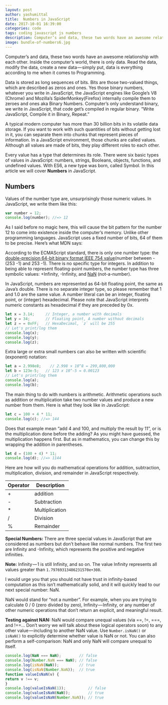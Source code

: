```yaml
---
layout: post
author: yashumittal
title:  Numbers in JavaScript
date: 2017-10-01 16:39:00
categories: code
tags: coding javascript js numbers
description: Computer’s and data, these two words have an awesome relationship with each other. Inside the computer’s world, there is only data.
image: bundle-of-numbers6.jpg
---
```


Computer’s and data, these two words have an awesome relationship with each other. Inside the computer’s world, there is only data. Read the data, modify the data, create a new data — simply put, data is everything according to me when it comes to Programming.

Data is stored as long sequences of bits. Bits are those two-valued things, which are described as zeros and ones. Yes those binary numbers, whatever you write in JavaScript, the JavaScript engines like Google’s V8 (Chrome) and Mozilla’s SpiderMonkey(Firefox) internally compile them to zeroes and ones aka Binary Numbers. Computer’s only understand binary, we write in JavaScript, that code get’s compiled in regular binary. “Write JavaScript, Compile it in Binary, Repeat.”

A typical modern computer has more than 30 billion bits in its volatile data storage. If you want to work with such quantities of bits without getting lost in it, you can separate them into chunks that represent pieces of information. In a JavaScript environment, those chunks are called values. Although all values are made of bits, they play different roles to each other.

Every value has a type that determines its role. There were six basic types of values in JavaScript: numbers, strings, Booleans, objects, functions, and undefined values. With ES6, a new type was born, called Symbol. In this article we will cover **Numbers** in JavaScript.

## Numbers

Values of the number type are, unsurprisingly those numeric values. In JavaScript, we write them like this:

```js
var number = 12;
console.log(number); //=> 12
```

As I said before no magic here, this will cause the bit pattern for the number 12 to come into existence inside the computer’s memory. Unlike other programming languages. JavaScript uses a fixed number of bits, 64 of them to be precise. Here’s what MDN says:

According to the ECMAScript standard, there is only one number type: the [double-precision 64-bit binary format IEEE 754 value](//en.wikipedia.org/wiki/Double_precision_floating-point_format)(number between -(253 -1) and 253 -1). There is no specific type for integers. In addition to being able to represent floating-point numbers, the number type has three symbolic values: +Infinity, -Infinity, and [NaN](//developer.mozilla.org/en-US/docs/Web/JavaScript/Reference/Global_Objects/NaN) (not-a-number).

In JavaScript, numbers are represented as 64-bit floating point, the same as Java’s double. There is no separate integer type, so please remember that 1 and 1.0 are the same value. A number literal can be an integer, floating point, or (integer) hexadecimal. Please note that JavaScript interprets numeric constants as hexadecimal if they are preceded by 0x.

```js
let x = 3.14;     // Integer, a number with decimals
let y = 34;       // Floating point, A number without decimals
let z = = 0xFF;   // HexaDecimal, `z` will be 255
// Let's print/log them
console.log(x);
console.log(y);
console.log(z);
```

Extra large or extra small numbers can also be written with scientific (exponent) notation:

```js
let a = 2.998e8;    // 2.998 × 10^8 = 299,800,000
let b = 123e-5;   // 123 x 10^-5 = 0.00123
// Let's print/log them
console.log(a);
console.log(b);
```

The main thing to do with numbers is arithmetic. Arithmetic operations such as addition or multiplication take two number values and produce a new number from them. Here is what they look like in JavaScript:

```js
let c = 100 + 4 * 11;
console.log(c); //=> 144
```

Does that example mean “add 4 and 100, and multiply the result by 11”, or is the multiplication done before the adding? As you might have guessed, the multiplication happens first. But as in mathematics, you can change this by wrapping the addition in parentheses.

```js
let d = (100 + 4) * 11;
console.log(d); //=> 1144
```

Here are how will you do mathematical operations for addition, subtraction, multiplication, division, and remainder in JavaScript respectively.

| Operator | Description |
| ----- | ----- |
| + | addition |
| - | Subtraction |
| * | Multiplication |
| / | Division |
| % | Remainder |

**Special Numbers:** There are three special values in JavaScript that are considered as numbers but don’t behave like normal numbers. The first two are Infinity and -Infinity, which represents the positive and negative infinities.

**Note:** Infinity — 1 is still Infinity, and so on. The value Infinity represents all values greater than `1.79769313486231570e+308`.

I would urge you that you should not have trust in infinity-based computation as this isn’t mathematically solid, and it will quickly lead to our next special number: NaN.

NaN would stand for “not a number”. For example, when you are trying to calculate 0 / 0 (zero divided by zero), Infinity — Infinity, or any number of other numeric operations that don’t return an explicit, and meaningful result.

**Testing against NAN:** NaN would compare unequal values (via ==, !=, ===, and !==… Don’t worry we will talk about these logical operators soon) to any other value — including to another NaN value. Use `Number.isNaN()` or `isNaN()` to explicitly determine whether value is NaN or not. You can also perform a self-comparison: NaN and only NaN will compare unequal to itself.

```js
console.log(NaN === NaN);        // false
console.log(Number.NaN === NaN); // false
console.log(isNaN(NaN));         // true
console.log(isNaN(Number.NaN));  // true
function valueIsNaN(v) {
return v !== v;
}
console.log(valueIsNaN(1));          // false
console.log(valueIsNaN(NaN));        // true
console.log(valueIsNaN(Number.NaN)); // true
```
